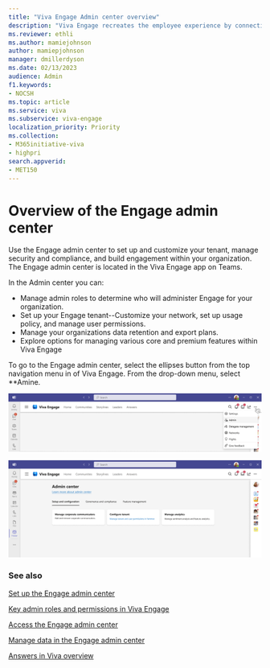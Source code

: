 ```yaml
---
title: "Viva Engage Admin center overview"
description: "Viva Engage recreates the employee experience by connecting people across the company, wherever and whenever they work, ensuring employees are included, engaged, and empowered."
ms.reviewer: ethli
ms.author: mamiejohnson
author: mamiepjohnson
manager: dmillerdyson
ms.date: 02/13/2023
audience: Admin
f1.keywords:
- NOCSH
ms.topic: article
ms.service: viva
ms.subservice: viva-engage
localization_priority: Priority
ms.collection:  
- M365initiative-viva
- highpri
search.appverid:
- MET150
---
```


# Overview of the Engage admin center

Use the Engage admin center to set up and customize your tenant, manage security and compliance, and build engagement within your organization. The Engage admin center is located in the Viva Engage app on Teams.

In the Admin center you can:  

- Manage admin roles to determine who will administer Engage for your organization.
- Set up your Engage tenant--Customize your network, set up usage policy, and manage user permissions.
- Manage your organizations data retention and export plans.
- Explore options for managing various core and premium features within Viva Engage  

To go to the Engage admin center, select the ellipses button from the top navigation menu in of Viva Engage. From the drop-down menu, select **Amine.

[![Image of the entrypoint into the Engage admin center.](/viva/media/engage/admin/admin-entrypoint.png)](/viva/media/engage/admin/admin-entrypoint.png#lightbox)

[![Screenshot of the Engage admin center experience for admins.](/viva/media/engage/admin/eac-entry-view.png)](/viva/media/engage/admin/eac-entry-view.png#lightbox)

### See also

[Set up the Engage admin center](/viva/engage/eac-get-started)

[Key admin roles and permissions in Viva Engage](/viva/engage/eac-key-admin-roles-permissions)

[Access the Engage admin center](/viva/engage/eac-as-access-eac)

[Manage data in the Engage admin center](/viva/engage/eac-as-manage-data)

[Answers in Viva overview](/viva/engage/eac-answers-overview-setup)
